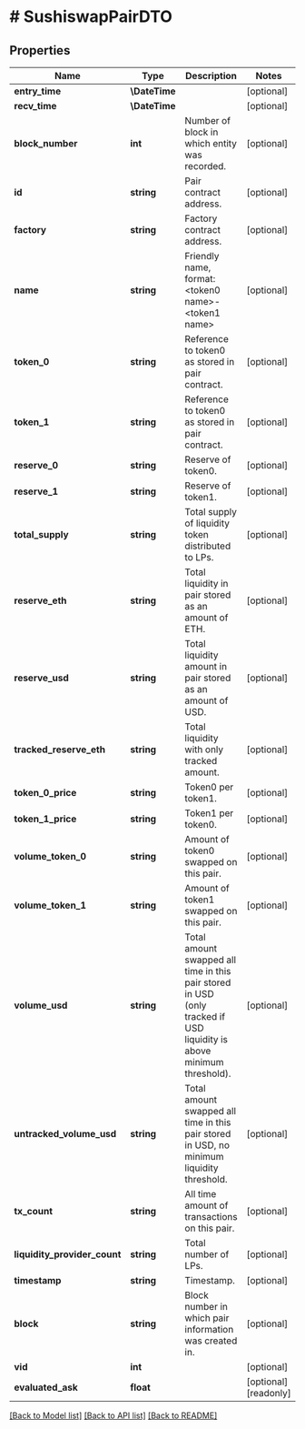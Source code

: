 # # SushiswapPairDTO

## Properties

Name | Type | Description | Notes
------------ | ------------- | ------------- | -------------
**entry_time** | **\DateTime** |  | [optional]
**recv_time** | **\DateTime** |  | [optional]
**block_number** | **int** | Number of block in which entity was recorded. | [optional]
**id** | **string** | Pair contract address. | [optional]
**factory** | **string** | Factory contract address. | [optional]
**name** | **string** | Friendly name, format: &lt;token0 name&gt;-&lt;token1 name&gt; | [optional]
**token_0** | **string** | Reference to token0 as stored in pair contract. | [optional]
**token_1** | **string** | Reference to token0 as stored in pair contract. | [optional]
**reserve_0** | **string** | Reserve of token0. | [optional]
**reserve_1** | **string** | Reserve of token1. | [optional]
**total_supply** | **string** | Total supply of liquidity token distributed to LPs. | [optional]
**reserve_eth** | **string** | Total liquidity in pair stored as an amount of ETH. | [optional]
**reserve_usd** | **string** | Total liquidity amount in pair stored as an amount of USD. | [optional]
**tracked_reserve_eth** | **string** | Total liquidity with only tracked amount. | [optional]
**token_0_price** | **string** | Token0 per token1. | [optional]
**token_1_price** | **string** | Token1 per token0. | [optional]
**volume_token_0** | **string** | Amount of token0 swapped on this pair. | [optional]
**volume_token_1** | **string** | Amount of token1 swapped on this pair. | [optional]
**volume_usd** | **string** | Total amount swapped all time in this pair stored in USD (only tracked if USD liquidity is above minimum threshold). | [optional]
**untracked_volume_usd** | **string** | Total amount swapped all time in this pair stored in USD, no minimum liquidity threshold. | [optional]
**tx_count** | **string** | All time amount of transactions on this pair. | [optional]
**liquidity_provider_count** | **string** | Total number of LPs. | [optional]
**timestamp** | **string** | Timestamp. | [optional]
**block** | **string** | Block number in which pair information was created in. | [optional]
**vid** | **int** |  | [optional]
**evaluated_ask** | **float** |  | [optional] [readonly]

[[Back to Model list]](../../README.md#models) [[Back to API list]](../../README.md#endpoints) [[Back to README]](../../README.md)
